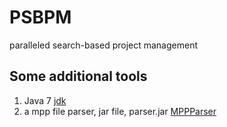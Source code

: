 # PSBPM
paralleled search-based project management

## Some additional tools

1. Java 7 [jdk](http://www.oracle.com/technetwork/java/javase/downloads/jdk7-downloads-1880260.html)
2. a mpp file parser, jar file, parser.jar [MPPParser](https://github.com/Jeanhwea/MPPParser)
